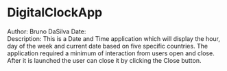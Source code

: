 # DigitalClockApp
Author:       Bruno DaSilva 
Date:         
Description:  This is a Date and Time application which will display the hour, day of the week and current 
              date based on five specific countries. The application required a minimum of interaction from users open and close. 
              After it is launched the user can close it by clicking the Close button.
